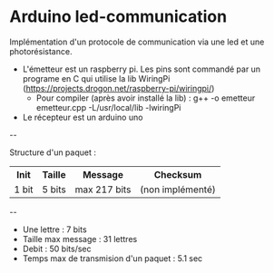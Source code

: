 Arduino led-communication
=========================
Implémentation d'un protocole de communication via une led et une photorésistance.

* L'émetteur est un raspberry pi. Les pins sont commandé par un programe en C qui utilise la lib WiringPi (https://projects.drogon.net/raspberry-pi/wiringpi/)
  * Pour compiler (après avoir installé la lib) : g++ -o emetteur emetteur.cpp -L/usr/local/lib -lwiringPi
* Le récepteur est un arduino uno

--

Structure d'un paquet :

<table>
  <tr>
    <th>Init</th>
    <th>Taille</th>
    <th>Message</th>
    <th>Checksum</th>
  </tr>
  <tr>
    <td>1 bit</td>
    <td>5 bits</td>
    <td>max 217 bits</td>
    <td>(non implémenté)</td>
  </tr>
</table>
--

* Une lettre : 7 bits
* Taille max message : 31 lettres
* Debit : 50 bits/sec
* Temps max de transmision d'un paquet : 5.1 sec